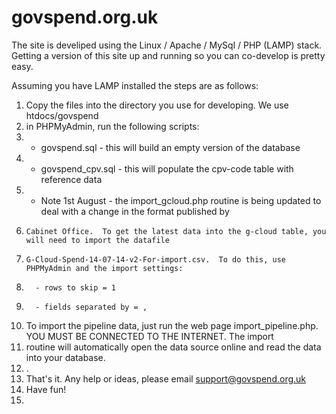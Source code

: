 govspend.org.uk
===============
The site is develiped using the Linux / Apache / MySql / PHP (LAMP) stack.  Getting a version of this site up and running so you can co-develop is pretty easy.

Assuming you have LAMP installed the steps are as follows:

1. Copy the files into the directory you use for developing.  We use htdocs/govspend
2. in PHPMyAdmin, run the following scripts:
3.   - govspend.sql - this will build an empty version of the database
4.   - govspend_cpv.sql - this will populate the cpv-code table with reference data
5.   - Note 1st August - the import_gcloud.php routine is being updated to deal with a change in the format published by
6.     Cabinet Office.  To get the latest data into the g-cloud table, you will need to import the datafile
7.     G-Cloud-Spend-14-07-14-v2-For-import.csv.  To do this, use PHPMyAdmin and the import settings:
8.       - rows to skip = 1
9.       - fields separated by = ,
5. To import the pipeline data, just run the web page import_pipeline.php.  YOU MUST BE CONNECTED TO THE INTERNET.  The import
6. routine will automatically open the data source online and read the data into your database.
7. .
8. That's it.  Any help or ideas, please email support@govspend.org.uk
9. Have fun!
10. 




